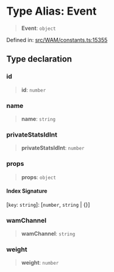 # Type Alias: Event

> **Event**: `object`

Defined in: [src/WAM/constants.ts:15355](https://github.com/Fokusdotid/Baileys/blob/d7495b24bcd136e35724329fba661cfcc0bc8eed/src/WAM/constants.ts#L15355)

## Type declaration

### id

> **id**: `number`

### name

> **name**: `string`

### privateStatsIdInt

> **privateStatsIdInt**: `number`

### props

> **props**: `object`

#### Index Signature

\[`key`: `string`\]: \[`number`, `string` \| \{\}\]

### wamChannel

> **wamChannel**: `string`

### weight

> **weight**: `number`
